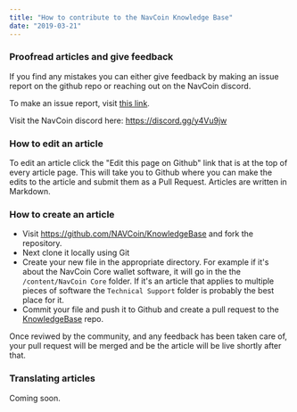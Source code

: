 ```yaml
---
title: "How to contribute to the NavCoin Knowledge Base"
date: "2019-03-21"
---
```


### Proofread articles and give feedback

If you find any mistakes you can either give feedback by making an issue report on the github repo or reaching out on the NavCoin discord.

To make an issue report, visit [this link](https://github.com/NAVCoin/KnowledgeBase/issues/new).

Visit the NavCoin discord here: https://discord.gg/y4Vu9jw

### How to edit an article

To edit an article click the "Edit this page on Github" link that is at the top of every article page. This will take you to Github where you can make the edits to the article and submit them as a Pull Request. Articles are written in Markdown.

### How to create an article

- Visit https://github.com/NAVCoin/KnowledgeBase and fork the repository. 
- Next clone it locally using Git 
- Create your new file in the appropriate directory. For example if it's about the NavCoin Core wallet software, it will go in the the `/content/NavCoin Core` folder. If it's an article that applies to multiple pieces of software the `Technical Support` folder is probably the best place for it.
- Commit your file and push it to Github and create a pull request to the [KnowledgeBase](https://github.com/NAVCoin/KnowledgeBase) repo.

Once reviwed by the community, and any feedback has been taken care of, your pull request will be merged and be the article will be live shortly after that.


### Translating articles

Coming soon.